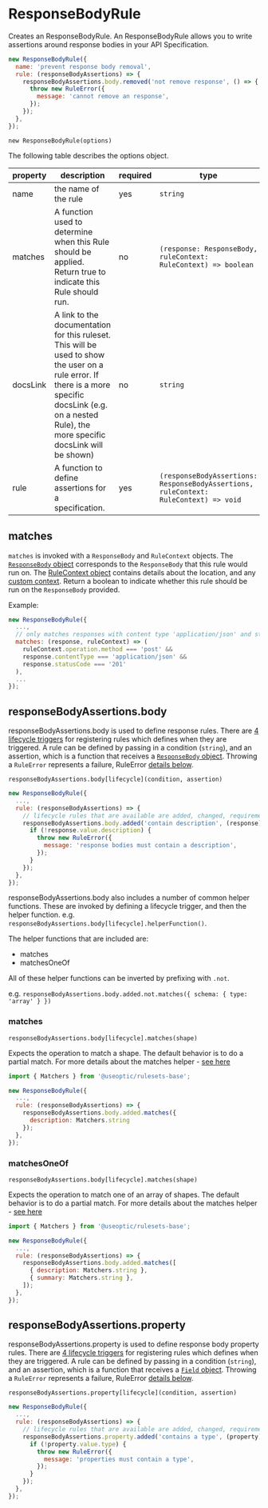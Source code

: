 # ResponseBodyRule

Creates an ResponseBodyRule. An ResponseBodyRule allows you to write assertions around response bodies in your API Specification.

```javascript
new ResponseBodyRule({
  name: 'prevent response body removal',
  rule: (responseBodyAssertions) => {
    responseBodyAssertions.body.removed('not remove response', () => {
      throw new RuleError({
        message: 'cannot remove an response',
      });
    });
  },
});
```

`new ResponseBodyRule(options)`

The following table describes the options object.

| property | description                                                                                                                                                                                               | required | type                                                                         |
| -------- | --------------------------------------------------------------------------------------------------------------------------------------------------------------------------------------------------------- | -------- | ---------------------------------------------------------------------------- |
| name     | the name of the rule                                                                                                                                                                                      | yes      | `string`                                                                     |
| matches  | A function used to determine when this Rule should be applied. Return true to indicate this Rule should run.                                                                                              | no       | `(response: ResponseBody, ruleContext: RuleContext) => boolean`              |
| docsLink | A link to the documentation for this ruleset. This will be used to show the user on a rule error. If there is a more specific docsLink (e.g. on a nested Rule), the more specific docsLink will be shown) | no       | `string`                                                                     |
| rule     | A function to define assertions for a specification.                                                                                                                                                      | yes      | `(responseBodyAssertions: ResponseBodyAssertions, ruleContext: RuleContext) => void` |

## matches

`matches` is invoked with a `ResponseBody` and `RuleContext` objects. The [`ResponseBody` object](./DataShapes.md#responsebody) corresponds to the `ResponseBody` that this rule would run on. The [RuleContext object](./DataShapes.md#rulecontext) contains details about the location, and any [custom context](./Reference.md#custom-context). Return a boolean to indicate whether this rule should be run on the `ResponseBody` provided.

Example:

```javascript
new ResponseBodyRule({
  ...,
  // only matches responses with content type 'application/json' and status code 201 in post operations
  matches: (response, ruleContext) => (
    ruleContext.operation.method === 'post' &&
    response.contentType === 'application/json' &&
    response.statusCode === '201'
  ),
  ...
});
```

## responseBodyAssertions.body

responseBodyAssertions.body is used to define response rules. There are [4 lifecycle triggers](./Reference.md#assertions) for registering rules which defines when they are triggered. A rule can be defined by passing in a condition (`string`), and an assertion, which is a function that receives a [`ResponseBody` object](./DataShapes.md#responsebody). Throwing a `RuleError` represents a failure, RuleError [details below](./Reference.md#rule-error).

`responseBodyAssertions.body[lifecycle](condition, assertion)`

```javascript
new ResponseBodyRule({
  ...,
  rule: (responseBodyAssertions) => {
    // lifecycle rules that are available are added, changed, requirement and removed
    responseBodyAssertions.body.added('contain description', (response) => {
      if (!response.value.description) {
        throw new RuleError({
          message: 'response bodies must contain a description',
        });
      }
    });
  },
});
```

responseBodyAssertions.body also includes a number of common helper functions. These are invoked by defining a lifecycle trigger, and then the helper function. e.g. `responseBodyAssertions.body[lifecycle].helperFunction()`.

The helper functions that are included are:

- matches
- matchesOneOf

All of these helper functions can be inverted by prefixing with `.not`.

e.g. `responseBodyAssertions.body.added.not.matches({ schema: { type: 'array' } })`

### matches

`responseBodyAssertions.body[lifecycle].matches(shape)`

Expects the operation to match a shape. The default behavior is to do a partial match. For more details about the matches helper - [see here](./Reference.md#matcher-helpers)

```javascript
import { Matchers } from '@useoptic/rulesets-base';

new ResponseBodyRule({
  ...,
  rule: (responseBodyAssertions) => {
    responseBodyAssertions.body.added.matches({
      description: Matchers.string
    });
  },
});
```

### matchesOneOf

`responseBodyAssertions.body[lifecycle].matches(shape)`

Expects the operation to match one of an array of shapes. The default behavior is to do a partial match. For more details about the matches helper - [see here](./Reference.md#matcher-helpers)

```javascript
import { Matchers } from '@useoptic/rulesets-base';

new ResponseBodyRule({
  ...,
  rule: (responseBodyAssertions) => {
    responseBodyAssertions.body.added.matches([
      { description: Matchers.string },
      { summary: Matchers.string },
    ]);
  },
});
```

## responseBodyAssertions.property

responseBodyAssertions.property is used to define response body property rules. There are [4 lifecycle triggers](./Reference.md#assertions) for registering rules which defines when they are triggered. A rule can be defined by passing in a condition (`string`), and an assertion, which is a function that receives a [`Field` object](./DataShapes.md#field). Throwing a `RuleError` represents a failure, RuleError [details below](./Reference.md#rule-error).

`responseBodyAssertions.property[lifecycle](condition, assertion)`

```javascript
new ResponseBodyRule({
  ...,
  rule: (responseBodyAssertions) => {
    // lifecycle rules that are available are added, changed, requirement and removed
    responseBodyAssertions.property.added('contains a type', (property) => {
      if (!property.value.type) {
        throw new RuleError({
          message: 'properties must contain a type',
        });
      }
    });
  },
});
```
